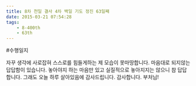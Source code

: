 ```yaml
---
title: 8차 천일 결사 4차 백일 기도 정진 63일째
date: 2015-03-21 07:54:28
tags:
    - 8-400th
    - 63th
---
```


#수행일지

자꾸 생각에 사로잡혀 스스로를 힘들게하는 제 모습이 못마땅합니다. 마음대로 되지않는 답답함이 있습니다. 놓아야지 하는 마음만 있고 실질적으로 놓아지지는 않으니 참 답답합니다. 그래도 오늘 하루 살아있음에 감사드립니다. 감사합니다. 부처님!
